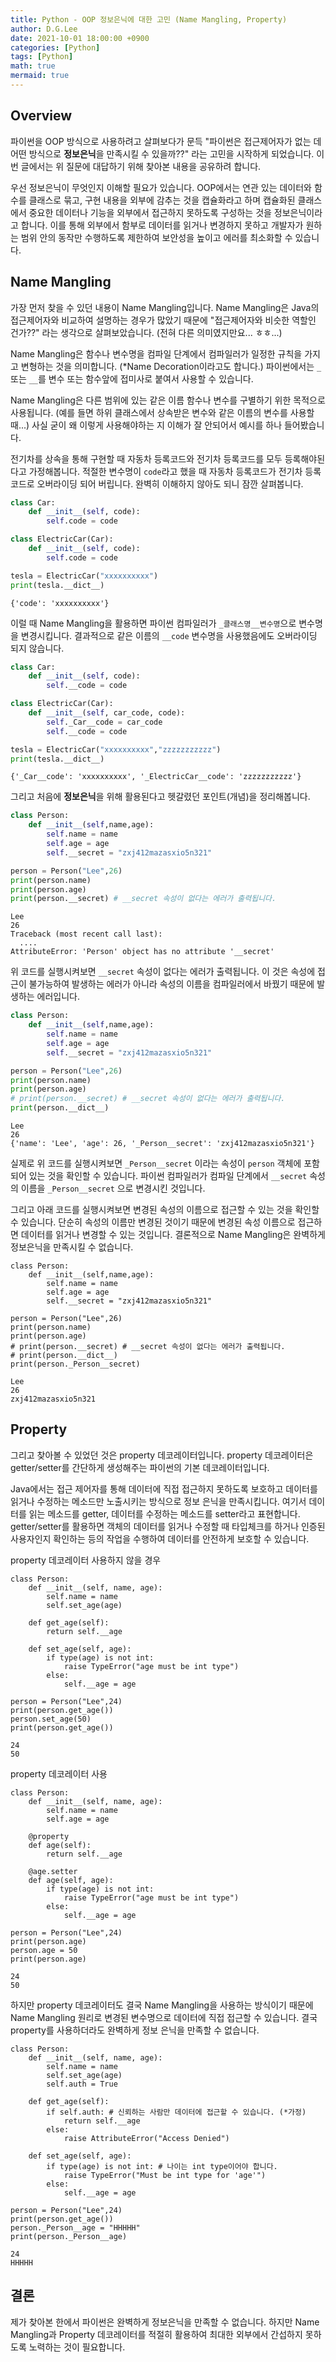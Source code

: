 ```yaml
---
title: Python - OOP 정보은닉에 대한 고민 (Name Mangling, Property)
author: D.G.Lee
date: 2021-10-01 18:00:00 +0900
categories: [Python]
tags: [Python]
math: true
mermaid: true
---
```


## Overview

파이썬을 OOP 방식으로 사용하려고 살펴보다가 문득 "파이썬은 접근제어자가 없는 데 어떤 방식으로 **정보은닉**을 만족시킬 수 있을까??" 라는 고민을 시작하게 되었습니다. 이번 글에서는 위 질문에 대답하기 위해 찾아본 내용을 공유하려 합니다.

우선 정보은닉이 무엇인지 이해할 필요가 있습니다. OOP에서는 연관 있는 데이터와 함수를 클래스로 묶고, 구현 내용을 외부에 감추는 것을 캡슐화라고 하며 캡슐화된 클래스에서 중요한 데이터나 기능을 외부에서 접근하지 못하도록 구성하는 것을 정보은닉이라고 합니다. 이를 통해 외부에서 함부로 데이터를 읽거나 변경하지 못하고 개발자가 원하는 범위 안의 동작만 수행하도록 제한하여 보안성을 높이고 에러를 최소화할 수 있습니다.



## Name Mangling

가장 먼저 찾을 수 있던 내용이 Name Mangling입니다. Name Mangling은 Java의 접근제어자와 비교하여 설명하는 경우가 많았기 때문에 "접근제어자와 비슷한 역할인 건가??" 라는 생각으로 살펴보았습니다. (전혀 다른 의미였지만요... ㅎㅎ...)

Name Mangling은 함수나 변수명을 컴파일 단계에서 컴파일러가 일정한 규칙을 가지고 변형하는 것을 의미합니다. (*Name Decoration이라고도 합니다.) 파이썬에서는 `_` 또는 `__`를 변수 또는 함수앞에 접미사로 붙여서 사용할 수 있습니다.

Name Mangling은 다른 범위에 있는 같은 이름 함수나 변수를 구별하기 위한 목적으로 사용됩니다. (예를 들면 하위 클래스에서 상속받은 변수와 같은 이름의 변수를 사용할 때...) 사실 굳이 왜 이렇게 사용해야하는 지 이해가 잘 안되어서 예시를 하나 들어봤습니다.

전기차를 상속을 통해 구현할 때 자동차 등록코드와 전기차 등록코드를 모두 등록해야된다고 가정해봅니다. 적절한 변수명이 `code`라고 했을 때 자동차 등록코드가 전기차 등록코드로 오버라이딩 되어 버립니다. 완벽히 이해하지 않아도 되니 잠깐 살펴봅니다.

```python
class Car:
    def __init__(self, code):
        self.code = code

class ElectricCar(Car):
    def __init__(self, code):
        self.code = code

tesla = ElectricCar("xxxxxxxxxx")
print(tesla.__dict__)
```

```
{'code': 'xxxxxxxxxx'}
```

이럴 때 Name Mangling을 활용하면 파이썬 컴파일러가 `_클래스명__변수명`으로 변수명을 변경시킵니다. 결과적으로 같은 이름의 `__code` 변수명을 사용했음에도 오버라이딩 되지 않습니다.

```python
class Car:
    def __init__(self, code):
        self.__code = code

class ElectricCar(Car):
    def __init__(self, car_code, code):
        self._Car__code = car_code
        self.__code = code

tesla = ElectricCar("xxxxxxxxxx","zzzzzzzzzzz")
print(tesla.__dict__)
```

```
{'_Car__code': 'xxxxxxxxxx', '_ElectricCar__code': 'zzzzzzzzzzz'}
```



그리고 처음에 **정보은닉**을 위해 활용된다고 헷갈렸던 포인트(개념)을 정리해봅니다.

```python
class Person:
    def __init__(self,name,age):
        self.name = name
        self.age = age
        self.__secret = "zxj412mazasxio5n321"

person = Person("Lee",26)
print(person.name)
print(person.age)
print(person.__secret) # __secret 속성이 없다는 에러가 출력됩니다.
```

```
Lee
26
Traceback (most recent call last):
  ....
AttributeError: 'Person' object has no attribute '__secret'
```



위 코드를 실행시켜보면 `__secret` 속성이 없다는 에러가 출력됩니다. 이 것은 속성에 접근이 불가능하여 발생하는 에러가 아니라 속성의 이름을 컴파일러에서 바꿨기 때문에 발생하는 에러입니다. 

```python
class Person:
    def __init__(self,name,age):
        self.name = name
        self.age = age
        self.__secret = "zxj412mazasxio5n321"

person = Person("Lee",26)
print(person.name)
print(person.age)
# print(person.__secret) # __secret 속성이 없다는 에러가 출력됩니다.
print(person.__dict__)
```

```
Lee
26
{'name': 'Lee', 'age': 26, '_Person__secret': 'zxj412mazasxio5n321'}
```



실제로 위 코드를 실행시켜보면 `_Person__secret` 이라는 속성이 `person` 객체에 포함되어 있는 것을 확인할 수 있습니다. 파이썬 컴파일러가 컴파일 단계에서 `__secret` 속성의 이름을 `_Person__secret` 으로 변경시킨 것입니다.

그리고 아래 코드를 실행시켜보면 변경된 속성의 이름으로 접근할 수 있는 것을 확인할 수 있습니다. 단순히 속성의 이름만 변경된 것이기 때문에 변경된 속성 이름으로 접근하면 데이터를 읽거나 변경할 수 있는 것입니다. 결론적으로 Name Mangling은 완벽하게 정보은닉을 만족시킬 수 없습니다.

```
class Person:
    def __init__(self,name,age):
        self.name = name
        self.age = age
        self.__secret = "zxj412mazasxio5n321"

person = Person("Lee",26)
print(person.name)
print(person.age)
# print(person.__secret) # __secret 속성이 없다는 에러가 출력됩니다.
# print(person.__dict__)
print(person._Person__secret)
```

```
Lee
26
zxj412mazasxio5n321
```



## Property

그리고 찾아볼 수 있었던 것은 property 데코레이터입니다. property 데코레이터은 getter/setter를 간단하게 생성해주는 파이썬의 기본 데코레이터입니다.

Java에서는 접근 제어자를 통해 데이터에 직접 접근하지 못하도록 보호하고 데이터를 읽거나 수정하는 메소드만 노출시키는 방식으로 정보 은닉을 만족시킵니다. 여기서 데이터를 읽는 메소드를 getter, 데이터를 수정하는 메소드를 setter라고 표현합니다. getter/setter를 활용하면 객체의 데이터를 읽거나 수정할 때 타입체크를 하거나 인증된 사용자인지 확인하는 등의 작업을 수행하여 데이터를 안전하게 보호할 수 있습니다.

property 데코레이터 사용하지 않을 경우

```
class Person:
    def __init__(self, name, age):
        self.name = name
        self.set_age(age)
    
    def get_age(self):
        return self.__age
    
    def set_age(self, age):
        if type(age) is not int:
            raise TypeError("age must be int type")
        else:
            self.__age = age

person = Person("Lee",24)
print(person.get_age())
person.set_age(50)
print(person.get_age())
```

```
24
50
```

property 데코레이터 사용

```
class Person:
    def __init__(self, name, age):
        self.name = name
        self.age = age
    
    @property
    def age(self):
        return self.__age
    
    @age.setter
    def age(self, age):
        if type(age) is not int:
            raise TypeError("age must be int type")
        else:
            self.__age = age

person = Person("Lee",24)
print(person.age)
person.age = 50
print(person.age)
```

```
24
50
```



하지만 property 데코레이터도 결국 Name Mangling을 사용하는 방식이기 때문에 Name Mangling 원리로 변경된 변수명으로 데이터에 직접 접근할 수 있습니다. 결국 property를 사용하더라도 완벽하게 정보 은닉을 만족할 수 없습니다.

```
class Person:
    def __init__(self, name, age):
        self.name = name
        self.set_age(age)
        self.auth = True
    
    def get_age(self):
        if self.auth: # 신뢰하는 사람만 데이터에 접근할 수 있습니다. (*가정)
            return self.__age
        else:
            raise AttributeError("Access Denied")
    
    def set_age(self, age):
        if type(age) is not int: # 나이는 int type이어야 합니다.
            raise TypeError("Must be int type for 'age'")
        else:
            self.__age = age

person = Person("Lee",24)
print(person.get_age())
person._Person__age = "HHHHH"
print(person._Person__age)
```

```
24
HHHHH
```



## 결론

제가 찾아본 한에서 파이썬은 완벽하게 정보은닉을 만족할 수 없습니다. 하지만 Name Mangling과 Property 데코레이터를 적절히 활용하여 최대한 외부에서 간섭하지 못하도록 노력하는 것이 필요합니다.